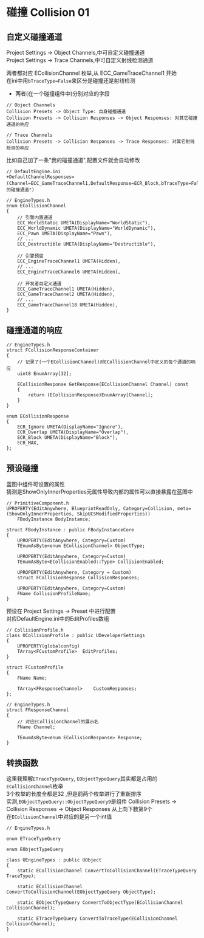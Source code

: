 # 碰撞 Collision 01
## 自定义碰撞通道
Project Settings -> Object Channels,中可自定义碰撞通道  
Project Settings -> Trace Channels,中可自定义射线检测通道  

两者都对应 ECollisionChannel 枚举,从 ECC_GameTraceChannel1 开始  
在ini中用`bTraceType=False`来区分是碰撞还是射线检测  

+ 两者(在一个碰撞组件中)分别对应的字段  
```
// Object Channels
Collision Presets -> Object Type: 自身碰撞通道
Collision Presets -> Collision Responses -> Object Responses: 对其它碰撞通道的响应

// Trace Channels
Collision Presets -> Collision Responses -> Trace Responses: 对其它射线检测的响应
```

比如自己加了一条"我的碰撞通道",配置文件就会自动修改  
```
// DefaultEngine.ini
+DefaultChannelResponses=(Channel=ECC_GameTraceChannel1,DefaultResponse=ECR_Block,bTraceType=False,bStaticObject=False,Name="我的碰撞通道")
```

```
// EngineTypes.h
enum ECollisionChannel
{
    // 引擎内置通道
    ECC_WorldStatic UMETA(DisplayName="WorldStatic"),
	ECC_WorldDynamic UMETA(DisplayName="WorldDynamic"),
	ECC_Pawn UMETA(DisplayName="Pawn"),
	// ...
	ECC_Destructible UMETA(DisplayName="Destructible"),

    // 引擎预留
    ECC_EngineTraceChannel1 UMETA(Hidden),
    // ...
	ECC_EngineTraceChannel6 UMETA(Hidden),

    // 开发者自定义通道
    ECC_GameTraceChannel1 UMETA(Hidden),
	ECC_GameTraceChannel2 UMETA(Hidden),
    // ...
    ECC_GameTraceChannel18 UMETA(Hidden),
}
```

## 碰撞通道的响应
```
// EngineTypes.h
struct FCollisionResponseContainer
{
    // 记录了(一个ECollisionChannel)对ECollisionChannel中定义的每个通道的响应
    uint8 EnumArray[32];

    ECollisionResponse GetResponse(ECollisionChannel Channel) const 
    {
        return (ECollisionResponse)EnumArray[Channel];
    }
}

enum ECollisionResponse
{
	ECR_Ignore UMETA(DisplayName="Ignore"),
	ECR_Overlap UMETA(DisplayName="Overlap"),
	ECR_Block UMETA(DisplayName="Block"),
	ECR_MAX,
};
```

## 预设碰撞
蓝图中组件可设置的属性  
猜测是ShowOnlyInnerProperties元属性导致内部的属性可以直接暴露在蓝图中  
```
// PrimitiveComponent.h
UPROPERTY(EditAnywhere, BlueprintReadOnly, Category=Collision, meta=(ShowOnlyInnerProperties, SkipUCSModifiedProperties))
	FBodyInstance BodyInstance;

struct FBodyInstance : public FBodyInstanceCore
{
    UPROPERTY(EditAnywhere, Category=Custom)
	TEnumAsByte<enum ECollisionChannel> ObjectType;

    UPROPERTY(EditAnywhere, Category=Custom)
	TEnumAsByte<ECollisionEnabled::Type> CollisionEnabled;

    UPROPERTY(EditAnywhere, Category = Custom)
	struct FCollisionResponse CollisionResponses;

    UPROPERTY(EditAnywhere, Category=Custom)
	FName CollisionProfileName;
}
```

预设在 Project Settings -> Preset 中进行配置  
对应DefaultEngine.ini中的EditProfiles数组  
```
// CollisionProfile.h
class UCollisionProfile : public UDeveloperSettings
{
    UPROPERTY(globalconfig)
	TArray<FCustomProfile>  EditProfiles;
}

struct FCustomProfile
{	
	FName Name;

	TArray<FResponseChannel>	CustomResponses;
};

// EngineTypes.h
struct FResponseChannel
{
    // 对应ECollisionChannel的展示名
    FName Channel;

    TEnumAsByte<enum ECollisionResponse> Response;
}
```

## 转换函数
这里我理解`ETraceTypeQuery`, `EObjectTypeQuery`其实都是占用的`ECollisionChannel`枚举  
3个枚举的长度全都是32  ,但是前两个枚举进行了重新排序  
实测,`EObjectTypeQuery::ObjectTypeQuery9`是组件 Collision Presets -> Collision Responses -> Object Responses 从上向下数第9个  
在`ECollisionChannel`中对应的是另一个int值  

```
// EngineTypes.h

enum ETraceTypeQuery

enum EObjectTypeQuery

class UEngineTypes : public UObject
{
    static ECollisionChannel ConvertToCollisionChannel(ETraceTypeQuery TraceType);

    static ECollisionChannel ConvertToCollisionChannel(EObjectTypeQuery ObjectType);

    static EObjectTypeQuery ConvertToObjectType(ECollisionChannel CollisionChannel);

    static ETraceTypeQuery ConvertToTraceType(ECollisionChannel CollisionChannel);
}
```